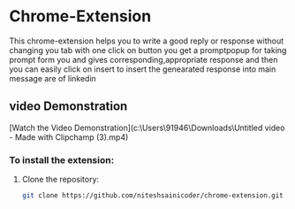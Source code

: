 # Chrome-Extension

This chrome-extension helps you to write a good reply or response without changing you tab with one click on button you get a promptpopup for taking prompt form you and gives corresponding,appropriate response and then you can easily click on insert to insert the genearated response into main message are of linkedin

## video Demonstration

[Watch the Video Demonstration](c:\Users\91946\Downloads\Untitled video - Made with Clipchamp (3).mp4)

### To install the extension:

1. Clone the repository:
   ```bash
   git clone https://github.com/niteshsainicoder/chrome-extension.git
   ```
